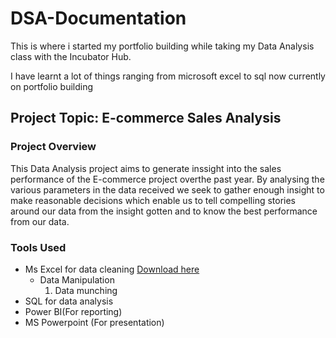 # DSA-Documentation

This is where i started my portfolio building while taking my Data Analysis class with the Incubator Hub.

I have learnt a lot of things ranging from microsoft excel to sql now currently on portfolio building

## Project Topic: E-commerce Sales Analysis

### Project Overview

This Data Analysis project aims to generate inssight into the sales performance of the E-commerce project overthe past year. By analysing the various parameters in the data received we seek to gather enough insight to make reasonable decisions which enable us to tell compelling stories around our data from the insight gotten and to know the best performance from our data.

### Tools Used

- Ms Excel for data cleaning [Download here](https://Microsoft.com)
  - Data Manipulation
    1. Data munching
- SQL for data analysis
- Power BI(For reporting)
- MS Powerpoint (For presentation)
